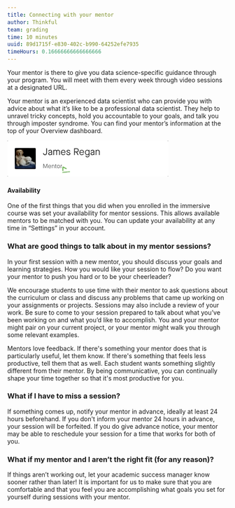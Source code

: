 ```yaml
---
title: Connecting with your mentor
author: Thinkful
team: grading
time: 10 minutes
uuid: 89d1715f-e830-402c-b990-64252efe7935
timeHours: 0.16666666666666666
---
```


Your mentor is there to give you data science-specific guidance through your program. You will meet with them every week through video sessions at a designated URL. 

Your mentor is an experienced data scientist who can provide you with advice about what it’s like to be a professional data scientist. They help to unravel tricky concepts, hold you accountable to your goals, and talk you through imposter syndrome. You can find your mentor’s information at the top of your Overview dashboard.


![](mentor.gif)



#### Availability

One of the first things that you did when you enrolled in the immersive course was set your availability for mentor sessions. This allows available mentors to be matched with you. You can update your availability at any time in “Settings” in your account.


### What are good things to talk about in my mentor sessions?

In your first session with a new mentor, you should discuss your goals and learning strategies. How you would like your session to flow? Do you want your mentor to push you hard or to be your cheerleader? 

We encourage students to use time with their mentor to ask questions about the curriculum or class and discuss any problems that came up working on your assignments or projects. Sessions may also include a review of your work. Be sure to come to your session prepared to talk about what you’ve been working on and what you’d like to accomplish. You and your mentor might pair on your current project, or your mentor might walk you through some relevant examples. 

Mentors love feedback. If there's something your mentor does that is particularly useful, let them know. If there's something that feels less productive, tell them that as well. Each student wants something slightly different from their mentor. By being communicative, you can continually shape your time together so that it's most productive for you. 


### What if I have to miss a session?

If something comes up, notify your mentor in advance, ideally at least 24 hours beforehand. If you don't inform your mentor 24 hours in advance, your session will be forfeited. If you do give advance notice, your mentor may be able to reschedule your session for a time that works for both of you.

### What if my mentor and I aren’t the right fit (for any reason)?

If things aren’t working out, let your academic success manager know sooner rather than later! It is important for us to make sure that you are comfortable and that you feel you are accomplishing what goals you set for yourself during sessions with your mentor.

